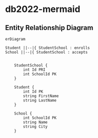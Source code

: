 # db2022-mermaid

## Entity Relationship Diagram

```mermaid
erDiagram
        
Student ||--|{ StudentSchool : enrolls
School ||--|{ StudentSchool : accepts


    StudentSchool {
        int Id PRI
        int SchoolId PK
    }
    
    Student {
        int Id PK
        string FirstName
        string LastName
    }
    
    School {
        int SchoolId PK
        string Name
        string City
    }
    
```
